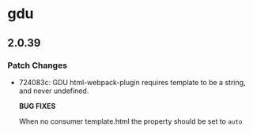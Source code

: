 # gdu

## 2.0.39
### Patch Changes

- 724083c: GDU html-webpack-plugin requires template to be a string, and never undefined.
  
  **BUG FIXES**
  
  When no consumer template.html the property should be set to `auto`
